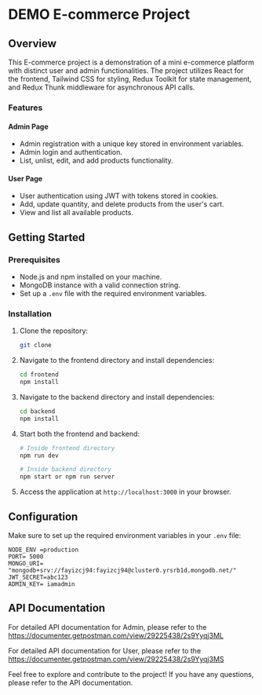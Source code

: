 # DEMO E-commerce Project

## Overview

This E-commerce project is a demonstration of a mini e-commerce platform with distinct user and admin functionalities. The project utilizes React for the frontend, Tailwind CSS for styling, Redux Toolkit for state management, and Redux Thunk middleware for asynchronous API calls.

### Features

#### Admin Page
- Admin registration with a unique key stored in environment variables.
- Admin login and authentication.
- List, unlist, edit, and add products functionality.

#### User Page
- User authentication using JWT with tokens stored in cookies.
- Add, update quantity, and delete products from the user's cart.
- View and list all available products.

## Getting Started

### Prerequisites
- Node.js and npm installed on your machine.
- MongoDB instance with a valid connection string.
- Set up a `.env` file with the required environment variables.

### Installation

1. Clone the repository:
   ```bash
   git clone 
   ```

2. Navigate to the frontend directory and install dependencies:
   ```bash
   cd frontend
   npm install
   ```

3. Navigate to the backend directory and install dependencies:
   ```bash
   cd backend
   npm install
   ```

4. Start both the frontend and backend:
   ```bash
   # Inside frontend directory
   npm run dev

   # Inside backend directory
   npm start or npm run server
   ```

5. Access the application at `http://localhost:3000` in your browser.

## Configuration

Make sure to set up the required environment variables in your `.env` file:
```env
NODE_ENV =production
PORT= 5000
MONGO_URI= "mongodb+srv://fayizcj94:fayizcj94@cluster0.yrsrb1d.mongodb.net/"
JWT_SECRET=abc123
ADMIN_KEY= iamadmin
```

## API Documentation

For detailed API documentation for Admin, please refer to the https://documenter.getpostman.com/view/29225438/2s9Yyqj3ML

For detailed API documentation for User, please refer to the https://documenter.getpostman.com/view/29225438/2s9Yyqj3MS

Feel free to explore and contribute to the project! If you have any questions, please refer to the API documentation.